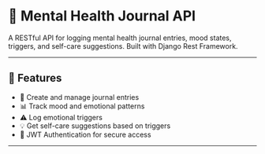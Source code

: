# 🧠 Mental Health Journal API

A RESTful API for logging mental health journal entries, mood states, triggers, and self-care suggestions. Built with Django Rest Framework.

---

## 🚀 Features

- 📓 Create and manage journal entries
- 📊 Track mood and emotional patterns
- ⚠️ Log emotional triggers
- 💡 Get self-care suggestions based on triggers
- 🔐 JWT Authentication for secure access

---
